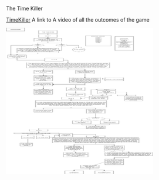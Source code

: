 The Time Killer

<a href="https://youtu.be/7RBjwcXnC7c">TimeKiller</a>
A link to A video of all the outcomes of the game

<img src="JavaFinal.jpg" height = "400" width ="400">
